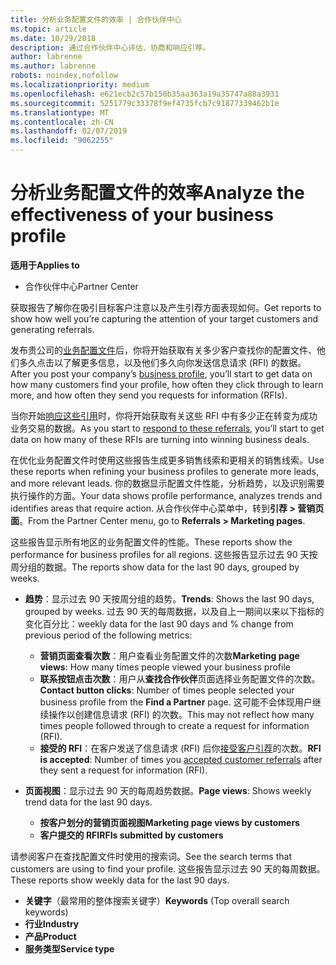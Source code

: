 ```yaml
---
title: 分析业务配置文件的效率 | 合作伙伴中心
ms.topic: article
ms.date: 10/29/2018
description: 通过合作伙伴中心评估、协商和响应引荐。
author: labrenne
ms.author: labrenne
robots: noindex,nofollow
ms.localizationpriority: medium
ms.openlocfilehash: e621ecb2c57b150b35aa363a19a35747a88a3931
ms.sourcegitcommit: 5251779c33378f9ef4735fcb7c91877339462b1e
ms.translationtype: MT
ms.contentlocale: zh-CN
ms.lasthandoff: 02/07/2019
ms.locfileid: "9062255"
---
```

# <a name="analyze-the-effectiveness-of-your-business-profile"></a><span data-ttu-id="55bd4-103">分析业务配置文件的效率</span><span class="sxs-lookup"><span data-stu-id="55bd4-103">Analyze the effectiveness of your business profile</span></span>
<!-- 
https://go.microsoft.com/fwlink/?linkid=849120
-->

**<span data-ttu-id="55bd4-104">适用于</span><span class="sxs-lookup"><span data-stu-id="55bd4-104">Applies to</span></span>**

-  <span data-ttu-id="55bd4-105">合作伙伴中心</span><span class="sxs-lookup"><span data-stu-id="55bd4-105">Partner Center</span></span>

<span data-ttu-id="55bd4-106">获取报告了解你在吸引目标客户注意以及产生引荐方面表现如何。</span><span class="sxs-lookup"><span data-stu-id="55bd4-106">Get reports to show how well you’re capturing the attention of your target customers and generating referrals.</span></span>

<span data-ttu-id="55bd4-107">发布贵公司的[业务配置文件](create-a-marketing-profile.md)后，你将开始获取有关多少客户查找你的配置文件、他们多久点击以了解更多信息，以及他们多久向你发送信息请求 (RFI) 的数据。</span><span class="sxs-lookup"><span data-stu-id="55bd4-107">After you post your company’s [business profile](create-a-marketing-profile.md), you’ll start to get data on how many customers find your profile, how often they click through to learn more, and how often they send you requests for information (RFIs).</span></span> 

<span data-ttu-id="55bd4-108">当你开始[响应这些引用](responding-to-referrals.md)时，你将开始获取有关这些 RFI 中有多少正在转变为成功业务交易的数据。</span><span class="sxs-lookup"><span data-stu-id="55bd4-108">As you start to [respond to these referrals](responding-to-referrals.md), you’ll start to get data on how many of these RFIs are turning into winning business deals.</span></span>

<span data-ttu-id="55bd4-109">在优化业务配置文件时使用这些报告生成更多销售线索和更相关的销售线索。</span><span class="sxs-lookup"><span data-stu-id="55bd4-109">Use these reports when refining your business profiles to generate more leads, and more relevant leads.</span></span> <span data-ttu-id="55bd4-110">你的数据显示配置文件性能，分析趋势，以及识别需要执行操作的方面。</span><span class="sxs-lookup"><span data-stu-id="55bd4-110">Your data shows profile performance, analyzes trends and identifies areas that require action.</span></span> <span data-ttu-id="55bd4-111">从合作伙伴中心菜单中，转到**引荐 > 营销页面**。</span><span class="sxs-lookup"><span data-stu-id="55bd4-111">From the Partner Center menu, go to **Referrals > Marketing pages**.</span></span>

<span data-ttu-id="55bd4-112">这些报告显示所有地区的业务配置文件的性能。</span><span class="sxs-lookup"><span data-stu-id="55bd4-112">These reports show the performance for business profiles for all regions.</span></span> <span data-ttu-id="55bd4-113">这些报告显示过去 90 天按周分组的数据。</span><span class="sxs-lookup"><span data-stu-id="55bd4-113">The reports show data for the last 90 days, grouped by weeks.</span></span>

*  <span data-ttu-id="55bd4-114">**趋势**：显示过去 90 天按周分组的趋势。</span><span class="sxs-lookup"><span data-stu-id="55bd4-114">**Trends**: Shows the last 90 days, grouped by weeks.</span></span> <span data-ttu-id="55bd4-115">过去 90 天的每周数据，以及自上一期间以来以下指标的变化百分比：</span><span class="sxs-lookup"><span data-stu-id="55bd4-115">weekly data for the last 90 days and % change from previous period of the following metrics:</span></span>

   * <span data-ttu-id="55bd4-116">**营销页面查看次数**：用户查看业务配置文件的次数</span><span class="sxs-lookup"><span data-stu-id="55bd4-116">**Marketing page views**: How many times people viewed your business profile</span></span>
   * <span data-ttu-id="55bd4-117">**联系按钮点击次数**：用户从**查找合作伙伴**页面选择业务配置文件的次数。</span><span class="sxs-lookup"><span data-stu-id="55bd4-117">**Contact button clicks**: Number of times people selected your business profile from the **Find a Partner** page.</span></span> <span data-ttu-id="55bd4-118">这可能不会体现用户继续操作以创建信息请求 (RFI) 的次数。</span><span class="sxs-lookup"><span data-stu-id="55bd4-118">This may not reflect how many times people followed through to create a request for information (RFI).</span></span>
   * <span data-ttu-id="55bd4-119">**接受的 RFI**：在客户发送了信息请求 (RFI) 后你[接受客户引荐](responding-to-referrals.md)的次数。</span><span class="sxs-lookup"><span data-stu-id="55bd4-119">**RFI is accepted**: Number of times you [accepted customer referrals](responding-to-referrals.md) after they sent a request for information (RFI).</span></span>


*  <span data-ttu-id="55bd4-120">**页面视图**：显示过去 90 天的每周趋势数据。</span><span class="sxs-lookup"><span data-stu-id="55bd4-120">**Page views**: Shows weekly trend data for the last 90 days.</span></span>
   *  **<span data-ttu-id="55bd4-121">按客户划分的营销页面视图</span><span class="sxs-lookup"><span data-stu-id="55bd4-121">Marketing page views by customers</span></span>**
   *  **<span data-ttu-id="55bd4-122">客户提交的 RFI</span><span class="sxs-lookup"><span data-stu-id="55bd4-122">RFIs submitted by customers</span></span>**

<span data-ttu-id="55bd4-123">请参阅客户在查找配置文件时使用的搜索词。</span><span class="sxs-lookup"><span data-stu-id="55bd4-123">See the search terms that customers are using to find your profile.</span></span> <span data-ttu-id="55bd4-124">这些报告显示过去 90 天的每周数据。</span><span class="sxs-lookup"><span data-stu-id="55bd4-124">These reports show weekly data for the last 90 days.</span></span>

*  <span data-ttu-id="55bd4-125">**关键字**（最常用的整体搜索关键字）</span><span class="sxs-lookup"><span data-stu-id="55bd4-125">**Keywords** (Top overall search keywords)</span></span> 
*  **<span data-ttu-id="55bd4-126">行业</span><span class="sxs-lookup"><span data-stu-id="55bd4-126">Industry</span></span>**
*  **<span data-ttu-id="55bd4-127">产品</span><span class="sxs-lookup"><span data-stu-id="55bd4-127">Product</span></span>**
*  **<span data-ttu-id="55bd4-128">服务类型</span><span class="sxs-lookup"><span data-stu-id="55bd4-128">Service type</span></span>**

